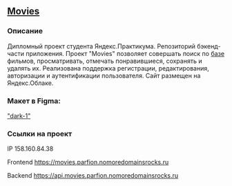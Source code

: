 ## [Movies](http://movies.parfion.nomoredomainsmonster.ru/)

### Описание
Дипломный проект студента Яндекс.Практикума. Репозиторий бэкенд-части приложения. Проект "Movies" позволяет совершать поиск по [базе](https://api.nomoreparties.co/beatfilm-movies) фильмов, просматривать, отмечать понравившиеся, сохранять и удалять их. Реализована поддержка регистрации, редактирования, авторизации и аутентификации пользователя. Сайт размещен на Яндекс.Облаке.

### Макет в Figma: 
["dark-1"](https://www.figma.com/file/6FMWkB94wE7KTkcCgUXtnC/%D0%94%D0%B8%D0%BF%D0%BB%D0%BE%D0%BC%D0%BD%D1%8B%D0%B9-%D0%BF%D1%80%D0%BE%D0%B5%D0%BA%D1%82?node-id=1%3A6015&mode=dev)

### Ссылки на проект
IP 158.160.84.38

Frontend https://movies.parfion.nomoredomainsrocks.ru

Backend https://api.movies.parfion.nomoredomainsrocks.ru
